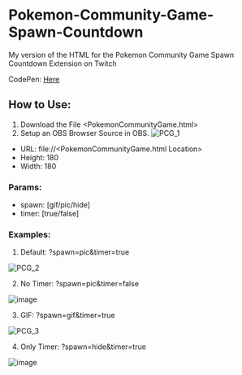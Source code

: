 # Pokemon-Community-Game-Spawn-Countdown
My version of the HTML for the Pokemon Community Game Spawn Countdown Extension on Twitch

CodePen: [Here](https://codepen.io/mine-patcher/pen/VwJqyoe)

## How to Use:
1. Download the File <PokemonCommunityGame.html>
2. Setup an OBS Browser Source in OBS.
![PCG_1](https://github.com/user-attachments/assets/241d7ec0-8db0-4c62-8d65-cb128bb02954)
- URL: file://&lt;PokemonCommunityGame.html Location&gt;
- Height: 180
- Width: 180
### Params:
- spawn: [gif/pic/hide]
- timer: [true/false]

### Examples:
1.  Default: ?spawn=pic&timer=true

![PCG_2](https://github.com/user-attachments/assets/436133db-6c3a-46ec-b39f-29abd01e02ef)

2. No Timer: ?spawn=pic&timer=false

![image](https://github.com/user-attachments/assets/3dcc80ff-1aed-43df-8954-c96cef8c6850)

3. GIF: ?spawn=gif&timer=true

![PCG_3](https://github.com/user-attachments/assets/bed95381-ec4e-4771-8a23-fee66b154f57)

4. Only Timer: ?spawn=hide&timer=true

![image](https://github.com/user-attachments/assets/29241c6c-974a-427d-bfc6-4fb80019af93)
